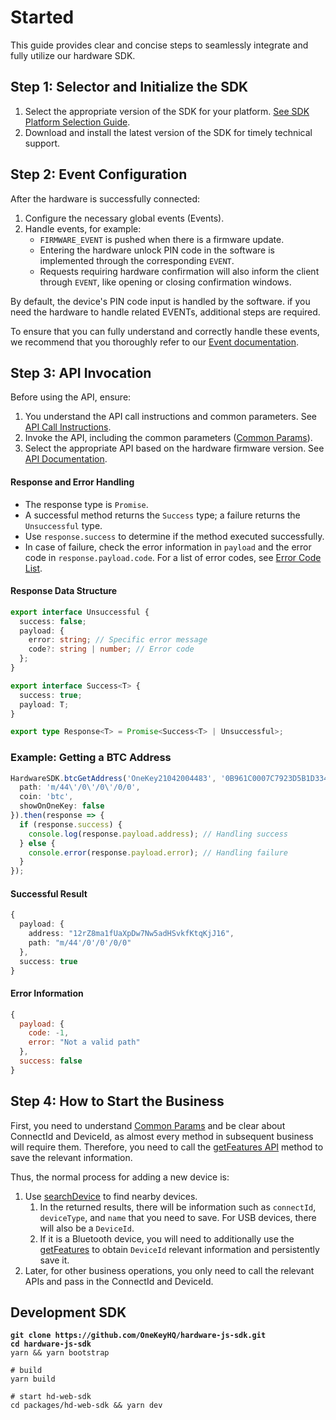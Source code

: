 # Started

This guide provides clear and concise steps to seamlessly integrate and fully utilize our hardware SDK.

## **Step 1: Selector and Initialize the SDK**

1. Select the appropriate version of the SDK for your platform. [See SDK Platform Selection Guide](install-sdk.md).
2. Download and install the latest version of the SDK for timely technical support.

## **Step 2: Event Configuration**

After the hardware is successfully connected:

1. Configure the necessary global events (Events).
2. Handle events, for example:
   * `FIRMWARE_EVENT` is pushed when there is a firmware update.
   * Entering the hardware unlock PIN code in the software is implemented through the corresponding `EVENT`.
   * Requests requiring hardware confirmation will also inform the client through `EVENT`, like opening or closing confirmation windows.

By default, the device's PIN code input is handled by the software. if you need the hardware to handle related EVENTs, additional steps are required.

To ensure that you can fully understand and correctly handle these events, we recommend that you thoroughly refer to our [Event documentation](config-event.md).

## **Step 3: API Invocation**

Before using the API, ensure:

1. You understand the API call instructions and common parameters. See [API Call Instructions](install-sdk.md#initialization).
2. Invoke the API, including the common parameters ([Common Params](api-reference/common-params.md)).
3. Select the appropriate API based on the hardware firmware version. See [API Documentation](api-reference/).

#### **Response and Error Handling**

* The response type is `Promise`.
* A successful method returns the `Success` type; a failure returns the `Unsuccessful` type.
* Use `response.success` to determine if the method executed successfully.
* In case of failure, check the error information in `payload` and the error code in `response.payload.code`. For a list of error codes, see [Error Code List](api-reference/error-code.md).

#### **Response Data Structure**

```typescript
export interface Unsuccessful {
  success: false;
  payload: { 
    error: string; // Specific error message
    code?: string | number; // Error code
  };
}

export interface Success<T> {
  success: true;
  payload: T;
}

export type Response<T> = Promise<Success<T> | Unsuccessful>;
```

### **Example: Getting a BTC Address**

```typescript
HardwareSDK.btcGetAddress('OneKey21042004483', '0B961C0007C7923D5B1D3341', {
  path: 'm/44\'/0\'/0\'/0/0',
  coin: 'btc',
  showOnOneKey: false
}).then(response => {
  if (response.success) {
    console.log(response.payload.address); // Handling success
  } else {
    console.error(response.payload.error); // Handling failure
  }
});
```

#### Successful Result

```typescript
{
  payload: {
    address: "12rZ8ma1fUaXpDw7Nw5adHSvkfKtqKjJ16",
    path: "m/44'/0'/0'/0/0" 
  },
  success: true
}
```

#### Error Information

```javascript
{
  payload: {
    code: -1,
    error: "Not a valid path"
  },
  success: false
}
```

## **Step 4:** How to Start the Business

First, you need to understand [Common Params](api-reference/common-params.md) and be clear about ConnectId and DeviceId, as almost every method in subsequent business will require them. Therefore, you need to call the [getFeatures API](api-reference/basic-api/get-features.md) method to save the relevant information.

Thus, the normal process for adding a new device is:

1. Use [searchDevice](api-reference/basic-api/search-devices.md) to find nearby devices.
   1. In the returned results, there will be information such as `connectId`, `deviceType`, and `name` that you need to save. For USB devices, there will also be a `DeviceId`.
   2. If it is a Bluetooth device, you will need to additionally use the [getFeatures](api-reference/basic-api/get-features.md) to obtain `DeviceId` relevant information and persistently save it.&#x20;
2. Later, for other business operations, you only need to call the relevant APIs and pass in the ConnectId and DeviceId.

## Development SDK

<pre class="language-bash"><code class="lang-bash"><strong>git clone https://github.com/OneKeyHQ/hardware-js-sdk.git
</strong><strong>cd hardware-js-sdk
</strong>yarn &#x26;&#x26; yarn bootstrap

# build
yarn build
<strong>
</strong># start hd-web-sdk
cd packages/hd-web-sdk &#x26;&#x26; yarn dev
</code></pre>
